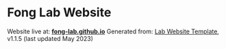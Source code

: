 
# Fong Lab Website

Website live at: **[fong-lab.github.io](https://fong-lab.github.io)**
Generated from: [Lab Website Template](https://greene-lab.gitbook.io/lab-website-template-docs), v1.1.5 (last updated May 2023)
